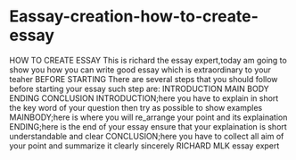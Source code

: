 # Eassay-creation-how-to-create-essay
  HOW TO CREATE ESSAY   This is richard the essay expert,today am going to show you how you can write good essay which is extraordinary to your teaher         BEFORE STARTING There are several steps that you should follow before starting your essay such step are:      INTRODUCTION   MAIN BODY   ENDING   CONCLUSION     INTRODUCTION;here you have to explain in short the key word of your question then try as possible to show examples  MAINBODY;here is where you will re_arrange your point and its explaination  ENDING;here is the end of your essay ensure that your explaination is short understandable and clear  CONCLUSION;here you have to collect all aim of your point and summarize it clearly    sincerely      RICHARD MLK        essay expert
